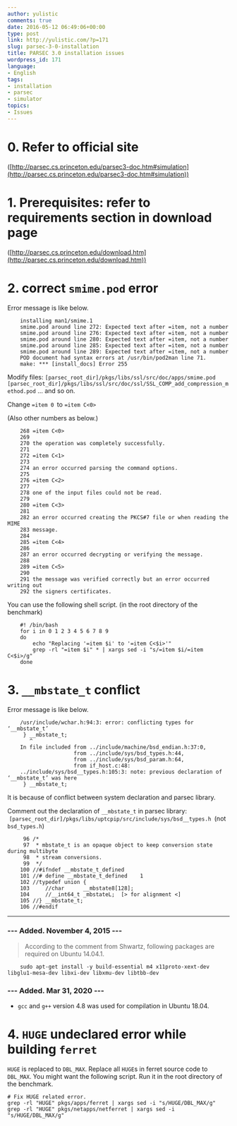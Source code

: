 ```yaml
---
author: yulistic
comments: true
date: 2016-05-12 06:49:06+00:00
type: post
link: http://yulistic.com/?p=171
slug: parsec-3-0-installation
title: PARSEC 3.0 installation issues
wordpress_id: 171
language:
- English
tags:
- installation
- parsec
- simulator
topics:
- Issues
---
```


# 0. Refer to official site


([http://parsec.cs.princeton.edu/parsec3-doc.htm#simulation](http://parsec.cs.princeton.edu/parsec3-doc.htm#simulation))


# 1. Prerequisites: refer to requirements section in download page


([http://parsec.cs.princeton.edu/download.htm](http://parsec.cs.princeton.edu/download.htm))


# 2. correct `smime.pod` error


Error message is like below.

```
    installing man1/smime.1
    smime.pod around line 272: Expected text after =item, not a number
    smime.pod around line 276: Expected text after =item, not a number
    smime.pod around line 280: Expected text after =item, not a number
    smime.pod around line 285: Expected text after =item, not a number
    smime.pod around line 289: Expected text after =item, not a number
    POD document had syntax errors at /usr/bin/pod2man line 71.
    make: *** [install_docs] Error 255
```


Modify files:
`[parsec_root_dir]/pkgs/libs/ssl/src/doc/apps/smime.pod
[parsec_root_dir]/pkgs/libs/ssl/src/doc/ssl/SSL_COMP_add_compression_method.pod`
...
and so on.

Change `=item 0 `to `=item C<0>`

(Also other numbers as below.)

```
    268 =item C<0>
    269 
    270 the operation was completely successfully.
    271 
    272 =item C<1>
    273 
    274 an error occurred parsing the command options.
    275 
    276 =item C<2>
    277 
    278 one of the input files could not be read.
    279 
    280 =item C<3>
    281 
    282 an error occurred creating the PKCS#7 file or when reading the MIME
    283 message.
    284 
    285 =item C<4>
    286 
    287 an error occurred decrypting or verifying the message.
    288 
    289 =item C<5>
    290 
    291 the message was verified correctly but an error occurred writing out
    292 the signers certificates.
```


You can use the following shell script. (in the root directory of the benchmark)
```
    #! /bin/bash
    for i in 0 1 2 3 4 5 6 7 8 9
    do
        echo "Replacing '=item $i' to '=item C<$i>'"
        grep -rl "=item $i" * | xargs sed -i "s/=item $i/=item C<$i>/g"
    done
```




# 3. `__mbstate_t` conflict


Error message is like below.

```
    /usr/include/wchar.h:94:3: error: conflicting types for ‘__mbstate_t’
     } __mbstate_t;
       ^
    In file included from ../include/machine/bsd_endian.h:37:0,
                     from ../include/sys/bsd_types.h:44,
                     from ../include/sys/bsd_param.h:64,
                     from if_host.c:48:
    ../include/sys/bsd__types.h:105:3: note: previous declaration of ‘__mbstate_t’ was here
     } __mbstate_t;
```


It is because of conflict between system declaration and parsec library.

Comment out the declaration of `__mbstate_t` in parsec library:  `[parsec_root_dir]/pkgs/libs/uptcpip/src/include/sys/bsd__types.h
`(not `bsd_types.h`)

```
     96 /*
     97  * mbstate_t is an opaque object to keep conversion state during multibyte
     98  * stream conversions.
     99  */
    100 //#ifndef __mbstate_t_defined
    101 //# define __mbstate_t_defined    1
    102 //typedef union {
    103     //char      __mbstate8[128];
    104     //__int64_t _mbstateL;  [> for alignment <]
    105 //} __mbstate_t;
    106 //#endif 
```

---

### --- Added. November 4, 2015 ---


> According to the comment from Shwartz, following packages are required on Ubuntu 14.04.1.

```
    sudo apt-get install -y build-essential m4 x11proto-xext-dev libglu1-mesa-dev libxi-dev libxmu-dev libtbb-dev
```

### --- Added. Mar 31, 2020 ---

* `gcc` and `g++` version 4.8 was used for compilation in Ubuntu 18.04.

# 4. `HUGE` undeclared error while building `ferret`

`HUGE` is replaced to `DBL_MAX`. Replace all `HUGE`s in ferret source code to `DBL_MAX`. You might want the following script. Run it in the root directory of the benchmark.
```
# Fix HUGE related error.
grep -rl "HUGE" pkgs/apps/ferret | xargs sed -i "s/HUGE/DBL_MAX/g"
grep -rl "HUGE" pkgs/netapps/netferret | xargs sed -i "s/HUGE/DBL_MAX/g"
```
